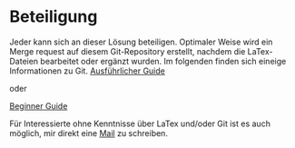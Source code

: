 # Beteiligung
Jeder kann sich an dieser Lösung beteiligen. Optimaler Weise wird ein Merge request auf diesem Git-Repository erstellt, nachdem die LaTex-Dateien bearbeitet oder ergänzt wurden. Im folgenden finden sich eineige Informationen zu Git.
[Ausführlicher Guide](https://git-scm.com/book/en/v2/Getting-Started-About-Version-Control)

oder 

[Beginner Guide](http://rogerdudler.github.io/git-guide/)

Für Interessierte ohne Kenntnisse über LaTex und/oder Git ist es auch möglich, mir direkt eine [Mail](van_alexinho@yahoo.de) zu schreiben.